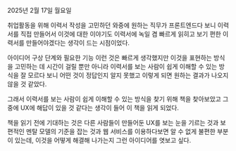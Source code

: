 2025년 2월 17일 월요일

취업활동을 위해 이력서 작성을 고민하던 와중에 원하는 직무가 프론트엔드다 보니 이력서를 직접 만들어서 이것에 대한 이야기도 이력서에 녹일 겸 빠르게 읽히고 보기 편한 이력서를 만들어야겠다는 생각이 드는 시점이었다.

아이디어 구상 단계와 필요한 기능 이런 것은 빠르게 생각했지만 이것을 표현하는 방식을 고민하는 데 시간이 걸릴 뿐만 아니라 이력서를 보는 사람이 쉽게 이해할 수 있는 방식을 잘 모르다 보니 어떤 것이 정답인지 알지 못했고 이렇게 되면 원하는 결과가 나오지 않을 것 같았다.

그래서 이력서를 보는 사람이 쉽게 이해할 수 있는 방식을 찾기 위해 책을 찾아보았고 그중에 UX에 해답이 있을 것 같다는 생각이 들어 이 책을 읽게 되었다.

책을 읽기 전에 기대하는 것은 다른 사람들이 만들어둔 UX를 보는 눈을 기르는 것과 보편적인 멘탈 모델의 기준을 잡는 것과 웹 서비스를 이용하다보면 알 수 없게 불편한 부분이 있는데, 이것을 어떻게 해결해 나가는지 그런 아이디어를 엿보고 싶다.
